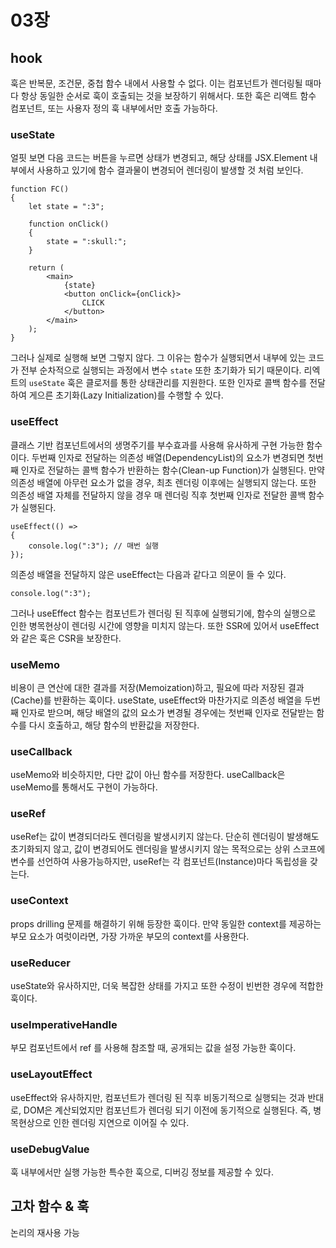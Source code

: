 # 03장

## hook

훅은 반복문, 조건문, 중첩 함수 내에서 사용할 수 없다. 이는 컴포넌트가 렌더링될 때마다 항상 동일한 순서로 훅이 호출되는 것을 보장하기 위해서다. 또한 훅은 리액트 함수 컴포넌트, 또는 사용자 정의 훅 내부에서만 호출 가능하다.

### useState

얼핏 보면 다음 코드는 버튼을 누르면 상태가 변경되고, 해당 상태를 JSX.Element 내부에서 사용하고 있기에 함수 결과물이 변경되어 렌더링이 발생할 것 처럼 보인다.

```tsx
function FC()
{
	let state = ":3";

	function onClick()
	{
		state = ":skull:";
	}

	return (
		<main>
			{state}
			<button onClick={onClick}>
				CLICK
			</button>
		</main>
	);
}
```

그러나 실제로 실행해 보면 그렇지 않다. 그 이유는 함수가 실행되면서 내부에 있는 코드가 전부 순차적으로 실행되는 과정에서 변수 `state` 또한 초기화가 되기 때문이다. 리엑트의 `useState` 훅은 클로저를 통한 상태관리를 지원한다. 또한 인자로 콜백 함수를 전달하여 게으른 초기화(Lazy Initialization)를 수행할 수 있다.

### useEffect

클래스 기반 컴포넌트에서의 생명주기를 부수효과를 사용해 유사하게 구현 가능한 함수이다. 두번째 인자로 전달하는 의존성 배열(DependencyList)의 요소가 변경되면 첫번째 인자로 전달하는 콜백 함수가 반환하는 함수(Clean-up Function)가 실행된다. 만약 의존성 배열에 아무런 요소가 없을 경우, 최초 렌더링 이후에는 실행되지 않는다. 또한 의존성 배열 자체를 전달하지 않을 경우 매 렌더링 직후 첫번째 인자로 전달한 콜백 함수가 실행된다.

```tsx
useEffect(() =>
{
	console.log(":3"); // 매번 실행
});
```

의존성 배열을 전달하지 않은 useEffect는 다음과 같다고 의문이 들 수 있다.

```tsx
console.log(":3");
```

그러나 useEffect 함수는 컴포넌트가 렌더링 된 직후에 실행되기에, 함수의 실행으로 인한 병목현상이 렌더링 시간에 영향을 미치지 않는다. 또한 SSR에 있어서 useEffect와 같은 훅은 CSR을 보장한다.

### useMemo

비용이 큰 연산에 대한 결과를 저장(Memoization)하고, 필요에 따라 저장된 결과(Cache)를 반환하는 훅이다. useState, useEffect와 마찬가지로 의존성 배열을 두번째 인자로 받으며, 해당 배열의 값의 요소가 변경될 경우에는 첫번째 인자로 전달받는 함수를 다시 호출하고, 해당 함수의 반환값을 저장한다.

### useCallback

useMemo와 비슷하지만, 다만 값이 아닌 함수를 저장한다. useCallback은 useMemo를 통해서도 구현이 가능하다.

### useRef

useRef는 값이 변경되더라도 렌더링을 발생시키지 않는다. 단순히 렌더링이 발생해도 초기화되지 않고, 값이 변경되어도 렌더링을 발생시키지 않는 목적으로는 상위 스코프에 변수를 선언하여 사용가능하지만, useRef는 각 컴포넌트(Instance)마다 독립성을 갖는다.

### useContext

props drilling 문제를 해결하기 위해 등장한 훅이다. 만약 동일한 context를 제공하는 부모 요소가 여럿이라면, 가장 가까운 부모의 context를 사용한다.

### useReducer

useState와 유사하지만, 더욱 복잡한 상태를 가지고 또한 수정이 빈번한 경우에 적합한 훅이다.

### useImperativeHandle

부모 컴포넌트에서 ref 를 사용해 참조할 때, 공개되는 값을 설정 가능한 훅이다.

### useLayoutEffect

useEffect와 유사하지만, 컴포넌트가 렌더링 된 직후 비동기적으로 실행되는 것과 반대로, DOM은 계산되었지만 컴포넌트가 렌더링 되기 이전에 동기적으로 실행된다. 즉, 병목현상으로 인한 렌더링 지연으로 이어질 수 있다.

### useDebugValue

훅 내부에서만 실행 가능한 특수한 훅으로, 디버깅 정보를 제공할 수 있다.

## 고차 함수 & 훅

논리의 재사용 가능
